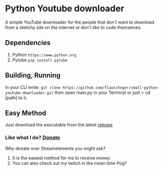 # Python Youtube downloader

 A simple YouTube downloader for the people that don't want to download from a sketchy site on the internet or don't like to code themselves.

## Dependencies
1. Python
``` https://www.python.org ```
2. Pytube
``` pip install pytube ```

## Building, Running
In your CLI write: ``` git clone https://github.com/flauschxger/small-python-youtube-downloader.git ``` then open main.py in your Terminal or just > cd [path] to it.

## Easy Method
Just download the executable from the latest [release](https://github.com/flauschxger/simple-python-youtube-downloader/releases/latest)





### Like what I do? [Donate](https://streamelements.com/flauschxger/tip)
Why donate over Streamelements you might ask? 
1. It is the easiest method for me to receive money
2. You can also check out my twitch in the mean time Pog?
